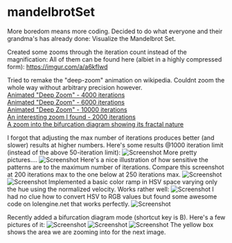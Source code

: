 # mandelbrotSet

More boredom means more coding. Decided to do what everyone and their grandma's has already done: Visualize the Mandelbrot Set. 

Created some zooms through the iteration count instead of the magnification:
All of them can be found here (albiet in a highly compressed form): https://imgur.com/a/a6kfIwd

Tried to remake the "deep-zoom" animation on wikipedia. Couldnt zoom the whole way without arbitrary precision however.  
[Animated "Deep Zoom" - 4000 iterations](https://i.imgur.com/QVky6WX.mp4)  
[Animated "Deep Zoom" - 6000 iterations](https://i.imgur.com/Kk3XzEy.mp4)  
[Animated "Deep Zoom" - 10000 iterations](https://i.imgur.com/r4sd6Wv.mp4)  
[An interesting zoom I found - 2000 iterations](https://i.imgur.com/jc0Xrsx.mp4)  
[A zoom into the bifurcation diagram showing its fractal nature](https://imgur.com/a/oTvWM5n)

I forgot that adjusting the max number of iterations produces better (and slower) results at higher numbers. 
Here's some results @1000 iteration limit (instead of the above 50-iteration limit):
![Screenshot](https://i.imgur.com/ihgfHYO.png)
More pretty pictures....
![Screenshot](https://i.imgur.com/lah8sKX.png)
Here's a nice illustration of how sensitive the patterns are to the maximum number of iterations. 
Compare this screenshot at 200 iterations max to the one below at 250 iterations max.
![Screenshot](https://i.imgur.com/Zjo5xDg.png)
![Screenshot](https://i.imgur.com/gTjPZN8.png)
Implemented a basic color ramp in HSV space varying only the hue using the normalized velocity. Works rather well:
![Screenshot](https://i.imgur.com/Wa1MHxC.png)
I had no clue how to convert HSV to RGB values but found some awesome code on lolengine.net that works perfectly.
![Screenshot](https://image.ibb.co/nnOvtU/mandelbrot_colorscheme_hsvramp2.png)

Recently added a bifurcation diagram mode (shortcut key is B). Here's a few pictures of it:
![Screenshot](https://i.imgur.com/m9iJi5j.png)
![Screenshot](https://i.imgur.com/sD61wuv.png)
![Screenshot](https://i.imgur.com/rlhxM7K.png)
The yellow box shows the area we are zooming into for the next image.
